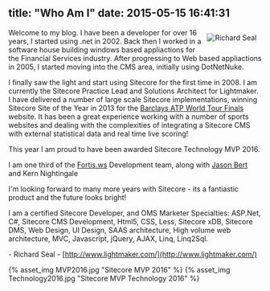 title: "Who Am I"
date: 2015-05-15 16:41:31
---

<img src="index/me.jpg" alt="Richard Seal" style="float:right; margin:10px" />

Welcome to my blog. I have been a developer for over 16 years, I started using .net in 2002. Back then I worked in a software house building windows based appliactions for the Financial Services industry. After progressing to Web based appliactions in 2005, I started moving into the CMS area, initially using DotNetNuke. 

I finally saw the light and start using Sitecore for the first time in 2008. I am currently the Sitecore Practice Lead and Solutions Architect for Lightmaker. I have delivered a number of large scale Sitecore implementations, winning Sitecore Site of the Year in 2013 for the [Barclays ATP World Tour Finals](http://www.barclaysatpworldtourfinals.com) website. It has been a great experience working with a number of sports websites and dealing with the complexities of integrating a Sitecore CMS with external statistical data and real time live scoring!

This year I am proud to have been awarded Sitecore Technology MVP 2016.

I am one third of the [Fortis.ws](http://fortis.ws) Development team, along with [Jason Bert](http://www.jasonbert.com) and Kern Nightingale

I'm looking forward to many more years with Sitecore - its a fantiastic product and the future looks bright! 

I am a certified Sitecore Developer, and OMS Marketer Specialties: ASP.Net, C#, Sitecore CMS Development, Html5, CSS, Less, Sitecore xDB, Sitecore DMS, Web Design, UI Design, SAAS architecture, High volume web architecture, MVC, Javascript, jQuery, AJAX, Linq, Linq2Sql.

\- Richard Seal
\- [http://www.lightmaker.com/](http://www.lightmaker.com/)

{% asset_img MVP2016.jpg "Sitecore MVP 2016" %} {% asset_img Technology2016.jpg "Sitecore MVP Technology 2016" %}